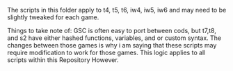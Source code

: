 The scripts in this folder apply to t4, t5, t6, iw4, iw5, iw6 and may need to be slightly tweaked for each game.

Things to take note of:
GSC is often easy to port between cods, but t7,t8, and s2 have either hashed functions, variables, and or custom syntax.
The changes between those games is why i am saying that these scripts may require modification to work for those games.
This logic applies to all scripts within this Repository However.